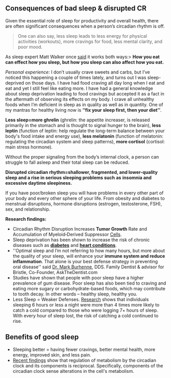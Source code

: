 ## Consequences of bad sleep & disrupted CR
Given the essential role of sleep for productivity and overall health, there are often significant consequences when a person’s circadian rhythm is off.

>One can also say, less sleep leads to less energy for physical activities (workouts), more cravings for food, less mental clarity, and poor mood.

As sleep expert Matt Walker once [said](https://open.spotify.com/episode/4KNsmuCgX6lz8GE2J3393Y?si=d1f79620621349ea) it works both ways:> **How you eat can effect how you sleep, but how you sleep can also affect how you eat.**

 _Personal experience:_ I don’t usually crave sweets and carbs, but I’ve noticed this happening a couple of times lately, and turns out I was sleep-deprived on those days. I have had food craving all day long when I eat and eat and yet I still feel like eating more. I have had a general knowledge about sleep deprivation leading to food cravings but accepted it as a fact in the aftermath of observing its effects on my body. I crave all unhealthy foods when I’m deficient in sleep as in quality as well as in quantity. One of my mantras for healthy living now is **‘‘fix your sleep first, then your diet’’**.

**Less sleep=more ghrelin** (ghrelin: the appetite increaser, is released primarily in the stomach and is thought to signal hunger to the brain), **less leptin** (function of leptin: help regulate the long-term balance between your body's food intake and energy use), **less melatonin** (function of melatonin: regulating the circadian system and sleep patterns), **more cortisol** (cortisol: main stress hormone).

Without the proper signaling from the body’s internal clock, a person can struggle to fall asleep and their total sleep can be reduced.

**Disrupted circadian rhythm=shallower, fragmented, and lower-quality sleep and a rise in serious sleeping problems such** **as** **insomnia and excessive daytime sleepiness.**

If you have poor/broken sleep you will have problems in every other part of your body and every other sphere of your life. From obesity and diabetes to menstrual disruptions, hormone disruptions (estrogen, testosterone, FSH), sex, and relationship. 

**Research findings:**

- Circadian Rhythm Disruption Increases **Tumor Growth** Rate and Accumulation of Myeloid‐Derived Suppressor [Cells](https://onlinelibrary.wiley.com/doi/10.1002/adbi.202200031).
- Sleep deprivation has been shown to increase the risk of chronic diseases such as [**diabetes**](https://pubmed.ncbi.nlm.nih.gov/19444258/) and [**heart conditions**](https://pubmed.ncbi.nlm.nih.gov/27467177/).
- ''Optimal sleep and I’m not referring to how many hours, but more about the quality of your sleep, will enhance your **immune system and reduce inflammation**. That alone is your best defense strategy in preventing oral disease'' said [Dr. Mark Burhenne](https://twitter.com/askthedentist?s=20&t=BZEw1VWzobRVF2J4xfWFNg), DDS. Family Dentist & advisor for Bristle, ‍Co-Founder, AskTheDentist.com
-  Studies have shown that people with poor sleep have a higher prevalence of gum disease. Poor sleep has also been tied to craving and eating more sugary or carbohydrate-based foods, which may contribute to tooth decay. In other words – healthy sleep, healthy you.
- Less Sleep = Weaker Defenses. [Research](https://aacnjournals.org/ccnonline/article/32/2/e19/20424/Sleep-and-Immune-Function) shows that individuals sleeping 6 hours or less a night were more than 4 times more likely to catch a cold compared to those who were logging 7+ hours of sleep. With every hour of sleep lost, the risk of catching a cold continued to rise. 

## Benefits of good sleep
- Sleeping better = having fewer cravings, better mental health, more energy, improved skin, and less pain.
- [Recent findings](https://www.ncbi.nlm.nih.gov/pmc/articles/PMC3781773/) show that regulation of metabolism by the circadian clock and its components is reciprocal. Specifically, components of the circadian clock sense alterations in the cell's metabolism.

